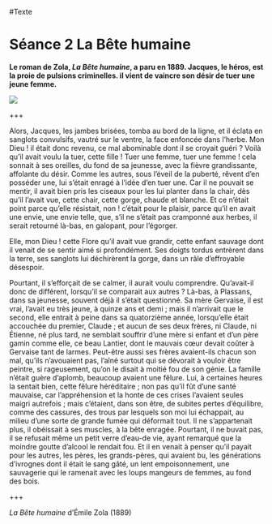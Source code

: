 #Texte

# Séance 2 La Bête humaine
**Le roman de Zola, _La Bête humaine_, a paru en 1889. Jacques, le héros, est la proie de pulsions criminelles. il vient de vaincre son désir de tuer une jeune femme.**

![](https://upload.wikimedia.org/wikipedia/commons/1/10/Geo_Dupuis_-_Bete_humaine_frontispice.jpeg?uselang=fr)

+++

Alors, Jacques, les jambes brisées, tomba au bord de la ligne, et il éclata en sanglots convulsifs, vautré sur le ventre, la face enfoncée dans l’herbe. Mon Dieu ! il était donc revenu, ce mal abominable dont il se croyait guéri ? Voilà qu’il avait voulu la tuer, cette fille ! Tuer une femme, tuer une femme ! cela sonnait à ses oreilles, du fond de sa jeunesse, avec la fièvre grandissante, affolante du désir. Comme les autres, sous l’éveil de la puberté, rêvent d’en posséder une, lui s’était enragé à l’idée d’en tuer une. Car il ne pouvait se mentir, il avait bien pris les ciseaux pour les lui planter dans la chair, dès qu’il l’avait vue, cette chair, cette gorge, chaude et blanche. Et ce n’était point parce qu’elle résistait, non ! c’était pour le plaisir, parce qu’il en avait une envie, une envie telle, que, s’il ne s’était pas cramponné aux herbes, il serait retourné là-bas, en galopant, pour l’égorger.

Elle, mon Dieu ! cette Flore qu’il avait vue grandir, cette enfant sauvage dont il venait de se sentir aimé si profondément. Ses doigts tordus entrèrent dans la terre, ses sanglots lui déchirèrent la gorge, dans un râle d’effroyable désespoir.

Pourtant, il s’efforçait de se calmer, il aurait voulu comprendre. Qu’avait-il donc de différent, lorsqu’il se comparait aux autres ? Là-bas, à Plassans, dans sa jeunesse, souvent déjà il s’était questionné. Sa mère Gervaise, il est vrai, l’avait eu très jeune, à quinze ans et demi ; mais il n’arrivait que le second, elle entrait à peine dans sa quatorzième année, lorsqu’elle était accouchée du premier, Claude ; et aucun de ses deux frères, ni Claude, ni Étienne, né plus tard, ne semblait souffrir d’une mère si enfant et d’un père gamin comme elle, ce beau Lantier, dont le mauvais cœur devait coûter à Gervaise tant de larmes. Peut-être aussi ses frères avaient-ils chacun son mal, qu’ils n’avouaient pas, l’aîné surtout qui se dévorait à vouloir être peintre, si rageusement, qu’on le disait à moitié fou de son génie. La famille n’était guère d’aplomb, beaucoup avaient une fêlure. Lui, à certaines heures la sentait bien, cette fêlure héréditaire ; non pas qu’il fût d’une santé mauvaise, car l’appréhension et la honte de ces crises l’avaient seules maigri autrefois ; mais c’étaient, dans son être, de subites pertes d’équilibre, comme des cassures, des trous par lesquels son moi lui échappait, au milieu d’une sorte de grande fumée qui déformait tout. Il ne s’appartenait plus, il obéissait à ses muscles, à la bête enragée. Pourtant, il ne buvait pas, il se refusait même un petit verre d’eau-de vie, ayant remarqué que la moindre goutte d’alcool le rendait fou. Et il en venait à penser qu’il payait pour les autres, les pères, les grands-pères, qui avaient bu, les générations d’ivrognes dont il était le sang gâté, un lent empoisonnement, une sauvagerie qui le ramenait avec les loups mangeurs de femmes, au fond des bois.

+++

*La Bête humaine* d’Émile Zola (1889)